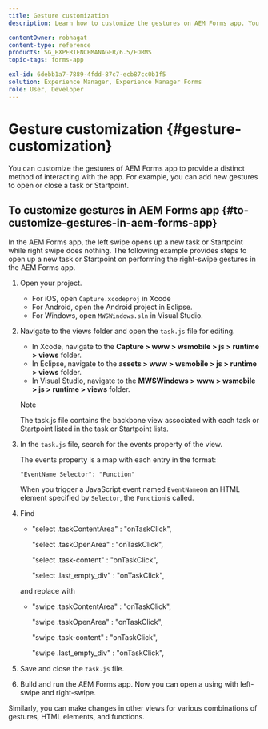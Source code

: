 ```yaml
---
title: Gesture customization
description: Learn how to customize the gestures on AEM Forms app. You can customize the gestures to provide a distinct method of interacting with the application.

contentOwner: robhagat
content-type: reference
products: SG_EXPERIENCEMANAGER/6.5/FORMS
topic-tags: forms-app

exl-id: 6debb1a7-7889-4fdd-87c7-ecb87cc0b1f5
solution: Experience Manager, Experience Manager Forms
role: User, Developer
---
```

# Gesture customization {#gesture-customization}

You can customize the gestures of AEM Forms app to provide a distinct method of interacting with the app. For example, you can add new gestures to open or close a task or Startpoint.

## To customize gestures in AEM Forms app {#to-customize-gestures-in-aem-forms-app}

In the AEM Forms app, the left swipe opens up a new task or Startpoint while right swipe does nothing. The following example provides steps to open up a new task or Startpoint on performing the right-swipe gestures in the AEM Forms app.

1. Open your project.

    * For iOS, open `Capture.xcodeproj` in Xcode
    * For Android, open the Android project in Eclipse.
    * For Windows, open `MWSWindows.sln` in Visual Studio.

1. Navigate to the views folder and open the `task.js` file for editing.

    * In Xcode, navigate to the **Capture &gt; www &gt; wsmobile &gt; js &gt; runtime &gt; views** folder.
    * In Eclipse, navigate to the **assets &gt; www &gt; wsmobile &gt; js &gt; runtime &gt; views** folder.
    * In Visual Studio, navigate to the **MWSWindows &gt; www &gt; wsmobile &gt; js &gt; runtime &gt; views** folder.

   >[!NOTE]
   >
   >The task.js file contains the backbone view associated with each task or Startpoint listed in the task or Startpoint lists.

1. In the `task.js` file, search for the events property of the view.

   The events property is a map with each entry in the format:

   `"EventName Selector": "Function"`

   When you trigger a JavaScript event named `EventName`on an HTML element specified by `Selector`, the `Function`is called.

1. Find

    * "select .taskContentArea" : "onTaskClick",

      "select .taskOpenArea" : "onTaskClick",

      "select .task-content" : "onTaskClick",

      "select .last_empty_div" : "onTaskClick",

   and replace with

    * "swipe .taskContentArea" : "onTaskClick",

      "swipe .taskOpenArea" : "onTaskClick",

      "swipe .task-content" : "onTaskClick",

      "swipe .last_empty_div" : "onTaskClick",

1. Save and close the `task.js` file.
1. Build and run the AEM Forms app. Now you can open a using with left-swipe and right-swipe.

Similarly, you can make changes in other views for various combinations of gestures, HTML elements, and functions.
